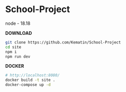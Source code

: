 # School-Project

node - 18.18

**DOWNLOAD**
```bash
git clone https://github.com/Kematin/School-Project
cd site
npm i
npm run dev
```

**DOCKER**
```bash
# http://localhost:8080/
docker build -t site .
docker-compose up -d
```